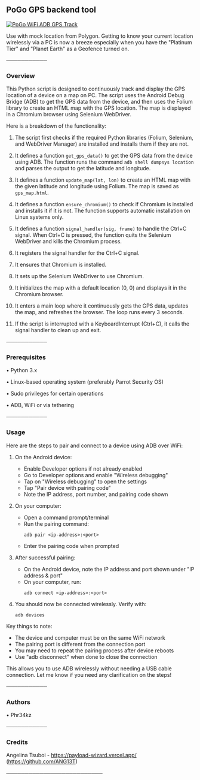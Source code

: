 ## **PoGo GPS backend tool**

[![PoGo WiFi ADB GPS Track](https://img.youtube.com/vi/VIx5rJArMv0/0.jpg)](https://www.youtube.com/watch?v=VIx5rJArMv0 "PoGo WiFi ADB GPS Track")


Use with mock location from Polygon. Getting to know your current location wirelessly via a PC is now a breeze especially when you have the "Platinum Tier" and "Planet Earth" as a Geofence turned on.

───────────

### **Overview**


This Python script is designed to continuously track and display the GPS location of a device on a map on PC.
The script uses the Android Debug Bridge (ADB) to get the GPS data from the device, and then uses the Folium library to create an HTML map with the GPS location.
The map is displayed in a Chromium browser using Selenium WebDriver. 

Here is a breakdown of the functionality:

1. The script first checks if the required Python libraries (Folium, Selenium, and WebDriver Manager) are installed and installs them if they are not.

2. It defines a function `get_gps_data()` to get the GPS data from the device using ADB. The function runs the command `adb shell dumpsys location` and parses the output to get the latitude and longitude.

3. It defines a function `update_map(lat, lon)` to create an HTML map with the given latitude and longitude using Folium. The map is saved as `gps_map.html`.

4. It defines a function `ensure_chromium()` to check if Chromium is installed and installs it if it is not. The function supports automatic installation on Linux systems only.

5. It defines a function `signal_handler(sig, frame)` to handle the Ctrl+C signal. When Ctrl+C is pressed, the function quits the Selenium WebDriver and kills the Chromium process.

6. It registers the signal handler for the Ctrl+C signal.

7. It ensures that Chromium is installed.

8. It sets up the Selenium WebDriver to use Chromium.

9. It initializes the map with a default location (0, 0) and displays it in the Chromium browser.

10. It enters a main loop where it continuously gets the GPS data, updates the map, and refreshes the browser. The loop runs every 3 seconds.

11. If the script is interrupted with a KeyboardInterrupt (Ctrl+C), it calls the signal handler to clean up and exit.

───────────

### **Prerequisites**


• Python 3.x

• Linux-based operating system (preferably Parrot Security OS)                                                                                                   

• Sudo privileges for certain operations

• ADB, WiFi or via tethering

───────────

### **Usage**

Here are the steps to pair and connect to a device using ADB over WiFi:

1. On the Android device:
   - Enable Developer options if not already enabled
   - Go to Developer options and enable "Wireless debugging"
   - Tap on "Wireless debugging" to open the settings
   - Tap "Pair device with pairing code"
   - Note the IP address, port number, and pairing code shown

2. On your computer:
   - Open a command prompt/terminal 
   - Run the pairing command:
     ```
     adb pair <ip-address>:<port>
     ```
   - Enter the pairing code when prompted

3. After successful pairing:
   - On the Android device, note the IP address and port shown under "IP address & port"
   - On your computer, run:
     ```
     adb connect <ip-address>:<port>
     ```

4. You should now be connected wirelessly. Verify with:
   ```
   adb devices
   ```

Key things to note:
- The device and computer must be on the same WiFi network
- The pairing port is different from the connection port
- You may need to repeat the pairing process after device reboots
- Use "adb disconnect" when done to close the connection

This allows you to use ADB wirelessly without needing a USB cable connection. Let me know if you need any clarification on the steps!

───────────

### **Authors**


• Phr34kz  

───────────

### **Credits**

Angelina Tsuboi - https://payload-wizard.vercel.app/ (https://github.com/ANG13T)

──────────────────────────
